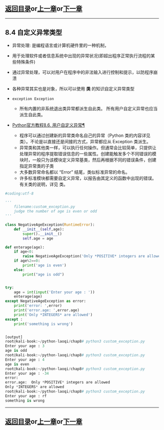 ## [返回目录][catalogue]or[上一章][pre_chap]or[下一章][next_chap]
-----------------------------------------------------------------------------------


## 8.4 自定义异常类型

+ 异常处理: 是编程语言或计算机硬件里的一种机制，
+ 用于处理软件或者信息系统中出现的异常状况(即超出程序正常执行流程的某些特殊条件)
+ 通过异常处理，可以对用户在程序中的非法输入进行控制和提示，以防程序崩溃
+ 各种异常其实也是对象，所以可以使用 **类** 的知识自定义异常类型
+ `exception Exception`
	- 所有内置的非系统退出类异常都派生自此类。 所有用户自定义异常也应当派生自此类。

+ [Python官方教程8.6. 用户自定义异常¶](https://docs.python.org/zh-cn/3.9/tutorial/errors.html#user-defined-exceptions)
	- 程序可以通过创建新的异常类命名自己的异常（Python 类的内容详见 类）。不论是以直接还是间接的方式，异常都应从 Exception 类派生。
	- 异常类和其他类一样，可以执行任何操作。但通常会比较简单，只提供让处理异常的程序提取错误信息的一些属性。创建能触发多个不同错误的模块时，一般只为该模块定义异常基类，然后再根据不同的错误条件，创建指定异常类的子类
	- 大多数异常命名都以 “Error” 结尾，类似标准异常的命名。
	- 许多标准模块都需要自定义异常，以报告由其定义的函数中出现的错误。有关类的说明，详见 类。



```python
#coding:utf-8

'''
    filename:custom_exception.py
    judge the number of age is even or odd
'''

class NegativeAgeException(RuntimeError):
    def __init__(self,age):
        super().__init__()
        self.age = age

def enterage(age):
    if age<0:
        raise NegativeAgeException('Only *POSITIVE* integers are allowed')
    if age%2==0:
        print('age is even')
    else:
        print("age is odd")


try:
    age = int(input('Enter your age : '))
    enterage(age)
except NegativeAgeException as error:
    print('error: ',error)
    print('error.age: ',error.age)
    print('Only *INTEGERS* are allowed')
except :
    print('something is wrong')


[output]
root@kali-book:~/python-laoqi/chap8# python3 custom_exception.py 
Enter your age : 3
age is odd
root@kali-book:~/python-laoqi/chap8# python3 custom_exception.py 
Enter your age : 4
age is even
root@kali-book:~/python-laoqi/chap8# python3 custom_exception.py 
Enter your age : -34
error:  
error.age:  Only *POSITIVE* integers are allowed
Only *INTEGERS* are allowed
root@kali-book:~/python-laoqi/chap8# python3 custom_exception.py 
Enter your age : rf
something is wrong
```





-----------------------------------------------------------------------------------
## [返回目录][catalogue]or[上一章][pre_chap]or[下一章][next_chap]
[pre_chap]: 2021-01-21-chap0.md
[next_chap]: 2021-01-21-chap2.md
[catalogue]: 2021-01-21-catalogue.md
